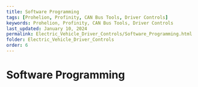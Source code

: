 ```yaml
---
title: Software Programming 
tags: [Prohelion, Profinity, CAN Bus Tools, Driver Controls]
keywords: Prohelion, Profinity, CAN Bus Tools, Driver Controls
last_updated: January 10, 2024
permalink: Electric_Vehicle_Driver_Controls/Software_Programming.html
folder: Electric_Vehicle_Driver_Controls
order: 6
---
```


# Software Programming 
